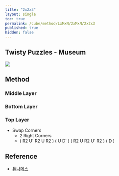 ```yaml
---
title: "2x2x3"
layout: single
toc: true
permalink: /cube/method/LxMxN/2xMxN/2x2x3
published: true
hidden: false
---
```


<head>
  <base target="_blank">
</head>



## Twisty Puzzles - Museum

<a href="https://twistypuzzles.com/app/museum/museum_showitem.php?pkey=24">
  <img src="https://twistypuzzles.com/museum/large/00024-01.jpg">
</a>



## Method

### Middle Layer

### Bottom Layer

### Top Layer

- Swap Corners
  - 2 Right Corners
  - ( R2 U' R2 U R2 ) ( U D' ) ( R2 U R2 U' R2 ) ( D )



## Reference

- [듀나메스](https://youtu.be/DIaUaxQbJhw)
